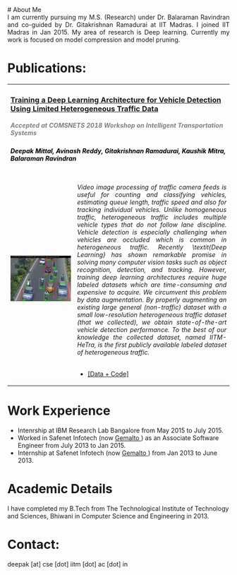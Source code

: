 <head>
<title> Deepak Mittal </title>

</head>
# About Me
<div style = "text-align: justify"> I am currently pursuing my M.S. (Research) under Dr. Balaraman Ravindran and co-guided by Dr. Gitakrishnan Ramadurai at IIT Madras. I joined IIT Madras in Jan 2015. My area of research is Deep learning. Currently my work is focused on model compression and model pruning.
</div>
 
 # Publications:

<table width="100%" align="center" border="0" cellspacing="0">
 <tr>
  <td width ="100%" colspan="2">
    <a href="https://arxiv.org/abs/1704.08300"><h3>Training a Deep Learning Architecture for Vehicle Detection Using Limited Heterogeneous Traffic Data</h3></a><font color="grey"><h5><i><b> Accepted at COMSNETS 2018 Workshop on Intelligent Transportation Systems</b></i></h5></font>
   <font color="black"><h5> Deepak Mittal, Avinash Reddy, Gitakrishnan Ramadurai, Kaushik Mitra, Balaraman Ravindran </h5></font>
    </td>
  
   </tr>
 <tr>
      <td width="30%">
      <img src='1_4_1.jpg'>         
      </td>
      <td valign="top" width="70%"> 
        <div style = "text-align: justify"> <h6> Video image processing of traffic camera feeds is useful for counting and classifying vehicles, estimating queue length, traffic speed and also for tracking individual vehicles. Unlike homogeneous traffic, heterogeneous traffic includes multiple vehicle types that do not follow lane discipline. Vehicle detection is especially challenging when vehicles are occluded which is common in heterogeneous traffic. Recently \textit{Deep Learning} has shown remarkable promise in solving many computer vision tasks such as object recognition, detection, and tracking. However, training deep learning architectures require huge labeled datasets which are time-consuming and expensive to acquire. We circumvent this problem by data augmentation. By properly augmenting an existing large general (non-traffic) dataset with a small low-resolution heterogeneous traffic dataset (that we collected), we obtain state-of-the-art vehicle detection performance. To the best of our knowledge the collected dataset, named IITM-HeTra, is the first publicly available labeled dataset of heterogeneous traffic.</h6></div>
        <ul>
        <li><a href="https://github.com/PrekshaNema25/diversity_based_attention"> [Data + Code] </a></li>
        </ul></td></tr>
   </table>
   
# Work Experience
<ul>
<li> Intenrship at IBM Research Lab Bangalore from May 2015 to July 2015.</li>
<li> Worked in Safenet Infotech (now <a href="https://safenet.gemalto.com/"> Gemalto </a>) as an Associate Software Engineer from July 2013 to Jan 2015.</li>
<li> Internship at Safenet Infotech (now <a href="https://safenet.gemalto.com/"> Gemalto </a>) from Jan 2013 to June 2013.</li>
</ul>

# Academic Details
I have completed my B.Tech from The Technological Institute of Technology and Sciences, Bhiwani in Computer Science and Engineering in 2013.

# Contact:
deepak [at] cse [dot] iitm [dot] ac [dot] in
